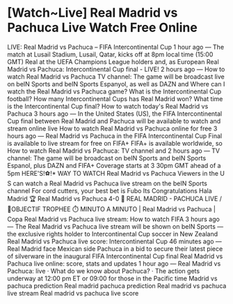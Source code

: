 # [Watch~Live] Real Madrid vs Pachuca Live Watch Free Online

LIVE: Real Madrid vs Pachuca – FIFA Intercontinental Cup
1 hour ago — The match at Lusail Stadium, Lusail, Qatar, kicks off at 8pm local time (15:00 GMT) Real at the UEFA Champions League holders and, as European 
Real Madrid vs Pachuca: Intercontinental Cup final - LIVE!
2 hours ago — How to watch Real Madrid vs Pachuca TV channel: The game will be broadcast live on beIN Sports and beIN Sports Espanyol, as well as DAZN and 
Where can I watch the Real Madrid vs Pachuca game?
What is the Intercontinental Cup football?
How many Intercontinental Cups has Real Madrid won?
What time is the Intercontinental Cup final?
How to watch today's Real Madrid vs Pachuca 
3 hours ago — In the United States (US), the FIFA Intercontinental Cup final between Real Madrid and Pachuca will be available to watch and stream online live 
How to watch Real Madrid vs Pachuca online for free
3 hours ago — Real Madrid vs Pachuca in the FIFA Intercontinental Cup Final is available to live stream for free on FIFA+ FIFA+ is available worldwide, so 
How to watch Real Madrid vs Pachuca: TV channel and 
2 hours ago — TV channel: The game will be broadcast on beIN Sports and beIN Sports Espanol, plus DAZN and FIFA+ Coverage starts at 3 30pm GMT ahead of a 5pm 
HERE'S!⚽!* WAY TO WATCH Real Madrid vs Pachuca 
Viewers in the U S can watch a Real Madrid vs Pachuca live stream on the beIN Sports channel For cord cutters, your best bet is Fubo Its 
Congratulations Hala Madrid 🏆 Real Madrid vs Pachuca 4-0 
🔴 REAL MADRID - PACHUCA LIVE / 🚨OBJECTIF TROPHEE 
⏱️ MINUTO A MINUTO | Real Madrid vs Pachuca | Copa 
Real Madrid vs Pachuca live stream: How to watch FIFA 
3 hours ago — The Real Madrid vs Pachuca live stream will be shown on beIN Sports — the exclusive rights holder to Intercontinental Cup soccer in New Zealand 
Real Madrid vs Pachuca live score: Intercontinental Cup 
46 minutes ago — Real Madrid face Mexican side Pachuca in a bid to secure their latest piece of silverware in the inaugural FIFA Intercontinental Cup final 
Real Madrid vs Pachuca live online: score, stats and updates 
1 hour ago — Real Madrid vs Pachuca: live · What do we know about Pachuca? · The action gets underway at 12:00 pm ET or 09:00 for those in the Pacific time 
Madrid vs pachuca prediction
Real madrid pachuca prediction
Real madrid vs pachuca live stream
Real madrid vs pachuca live score
